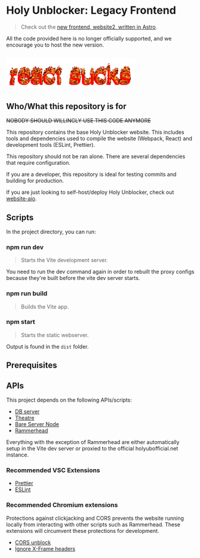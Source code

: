 # Holy Unblocker: Legacy Frontend

> Check out the [new frontend, website2, written in Astro](https://github.com/holywebwork/website2).

All the code provided here is no longer officially supported, and we encourage you to host the new version.

## <img src="docs/react-sucks.gif" alt="React sux!!!!!" height="80px">

## Who/What this repository is for

~~NOBODY SHOULD WILLINGLY USE THIS CODE ANYMORE~~

This repository contains the base Holy Unblocker website. This includes tools and dependencies used to compile the website (Webpack, React) and development tools (ESLint, Prettier).

This repository should not be ran alone. There are several dependencies that require configuration.

If you are a developer, this repository is ideal for testing commits and building for production.

If you are just looking to self-host/deploy Holy Unblocker, check out [website-aio](https://github.com/holy-unblocker/website-aio).

## Scripts

In the project directory, you can run:

### **npm run dev**

> Starts the Vite development server.

You need to run the dev command again in order to rebuilt the proxy configs because they're built before the vite dev server starts.

### **npm run build**

> Builds the Vite app.

### **npm start**

> Starts the static webserver.

Output is found in the `dist` folder.

## Prerequisites

## APIs

This project depends on the following APIs/scripts:

- [DB server](https://github.com/holy-unblocker/db-server)
- [Theatre](https://github.com/holy-unblocker/theatre)
- [Bare Server Node](https://github.com/tomphttp/bare-server-node)
- [Rammerhead](https://github.com/binary-person/rammerhead)

Everything with the exception of Rammerhead are either automatically setup in the Vite dev server or proxied to the official holyubofficial.net instance.

### Recommended VSC Extensions

- [Prettier](https://marketplace.visualstudio.com/items?itemName=esbenp.prettier-vscode)
- [ESLint](https://marketplace.visualstudio.com/items?itemName=dbaeumer.vscode-eslint)

### Recommended Chromium extensions

Protections against clickjacking and CORS prevents the website running locally from interacting with other scripts such as Rammerhead. These extensions will circumvent these protections for development.

- [CORS unblock](https://chrome.google.com/webstore/detail/cors-unblock/lfhmikememgdcahcdlaciloancbhjino)
- [Ignore X-Frame headers](https://chrome.google.com/webstore/detail/ignore-x-frame-headers/gleekbfjekiniecknbkamfmkohkpodhe)
